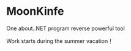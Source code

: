# MoonKinfe
One about..NET program reverse powerful tool  

Work starts during the summer vacation！
